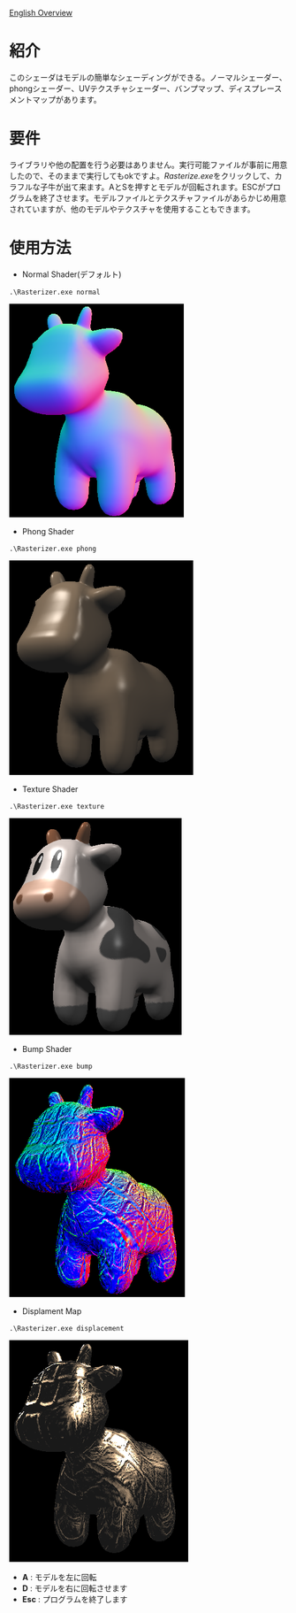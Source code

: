[English Overview](/README_En.md)
# 紹介
このシェーダはモデルの簡単なシェーディングができる。ノーマルシェーダー、phongシェーダー、UVテクスチャシェーダー、バンプマップ、ディスプレースメントマップがあります。


# 要件

ライブラリや他の配置を行う必要はありません。実行可能ファイルが事前に用意したので、そのままで実行してもokですよ。*Rasterize.exe*をクリックして、カラフルな子牛が出て来ます。AとSを押すとモデルが回転されます。ESCがプログラムを終了させます。モデルファイルとテクスチャファイルがあらかじめ用意されていますが、他のモデルやテクスチャを使用することもできます。

# 使用方法

- Normal Shader(デフォルト)

```
.\Rasterizer.exe normal
```
![avatar](/doc/picture/normal.png)
- Phong Shader

```
.\Rasterizer.exe phong
```
![avatar](/doc/picture/phong.png)
- Texture Shader

```
.\Rasterizer.exe texture
```
![avatar](/doc/picture/texture.png)
- Bump Shader
```
.\Rasterizer.exe bump
```
![avatar](/doc/picture/bump.png)
- Displament Map
```
.\Rasterizer.exe displacement
```
![avatar](/doc/picture/displacement.png)
- **A** : モデルを左に回転
- **D** : モデルを右に回転させます
- **Esc** : プログラムを終了します



